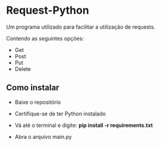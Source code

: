 # Request-Python
Um programa utilizado para facilitar a utilização de requests.

Contendo as seguintes opções:

- Get
- Post
- Put
- Delete

## Como instalar

- Baixe o repositório

- Certifique-se de ter Python instalado

- Vá até o terminal e digite: **pip install -r requirements.txt**

- Abra o arquivo main.py
